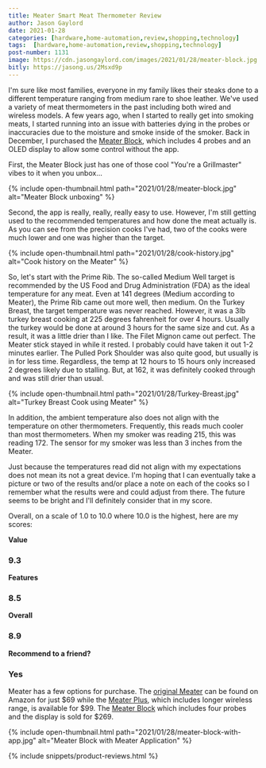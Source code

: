 ```yaml
---
title: Meater Smart Meat Thermometer Review
author: Jason Gaylord
date: 2021-01-28
categories: [hardware,home-automation,review,shopping,technology]
tags:  [hardware,home-automation,review,shopping,technology]
post-number: 1131
image: https://cdn.jasongaylord.com/images/2021/01/28/meater-block.jpg
bitly: https://jasong.us/2Msxd9p
---
```


I'm sure like most families, everyone in my family likes their steaks done to a different temperature ranging from medium rare to shoe leather. We've used a variety of meat thermometers in the past including both wired and wireless models. A few years ago, when I started to really get into smoking meats, I started running into an issue with batteries dying in the probes or inaccuracies due to the moisture and smoke inside of the smoker. Back in December, I purchased the [Meater Block](https://amzn.to/3cpaBkK), which includes 4 probes and an OLED display to allow some control without the app.

First, the Meater Block just has one of those cool "You're a Grillmaster" vibes to it when you unbox...

{% include open-thumbnail.html path="2021/01/28/meater-block.jpg" alt="Meater Block unboxing" %}

Second, the app is really, really, really easy to use. However, I'm still getting used to the recommended temperatures and how done the meat actually is. As you can see from the precision cooks I've had, two of the cooks were much lower and one was higher than the target. 

{% include open-thumbnail.html path="2021/01/28/cook-history.jpg" alt="Cook history on the Meater" %}

So, let's start with the Prime Rib. The so-called Medium Well target is recommended by the US Food and Drug Administration (FDA) as the ideal temperature for any meat. Even at 141 degrees (Medium according to Meater), the Prime Rib came out more well, then medium. On the Turkey Breast, the target temperature was never reached. However, it was a 3lb turkey breast cooking at 225 degrees fahrenheit for over 4 hours. Usually the turkey would be done at around 3 hours for the same size and cut. As a result, it was a little drier than I like. The Filet Mignon came out perfect. The Meater stick stayed in while it rested. I probably could have taken it out 1-2 minutes earlier. The Pulled Pork Shoulder was also quite good, but usually is in for less time. Regardless, the temp at 12 hours to 15 hours only increased 2 degrees likely due to stalling. But, at 162, it was definitely cooked through and was still drier than usual.

{% include open-thumbnail.html path="2021/01/28/Turkey-Breast.jpg" alt="Turkey Breast Cook using Meater" %}

In addition, the ambient temperature also does not align with the temperature on other thermometers. Frequently, this reads much cooler than most thermometers. When my smoker was reading 215, this was reading 172. The sensor for my smoker was less than 3 inches from the Meater.

Just because the temperatures read did not align with my expectations does not mean its not a great device. I'm hoping that I can eventually take a picture or two of the results and/or place a note on each of the cooks so I remember what the results were and could adjust from there. The future seems to be bright and I'll definitely consider that in my score.

Overall, on a scale of 1.0 to 10.0 where 10.0 is the highest, here are my scores:

**Value**
### 9.3

**Features**
### 8.5

**Overall**
### 8.9

**Recommend to a friend?**
### Yes

Meater has a few options for purchase. The [original Meater](https://amzn.to/2M0DPvP) can be found on Amazon for just $69 while the [Meater Plus](https://amzn.to/2NIXhO7), which includes longer wireless range, is available for $99. The [Meater Block](https://amzn.to/3cpaBkK) which includes four probes and the display is sold for $269.

{% include open-thumbnail.html path="2021/01/28/meater-block-with-app.jpg" alt="Meater Block with Meater Application" %}

{% include snippets/product-reviews.html %}